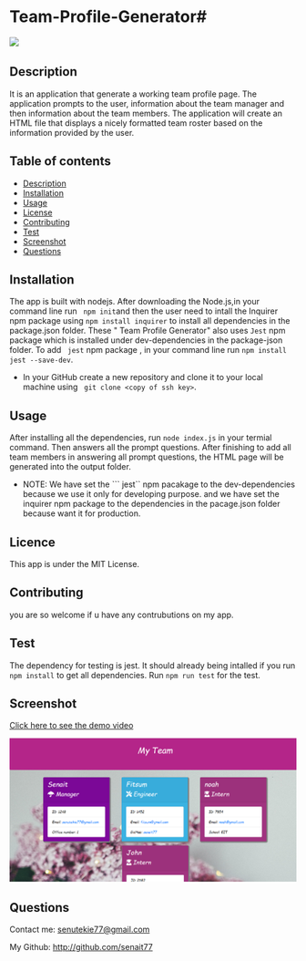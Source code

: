 # Team-Profile-Generator# 

![](https://img.shields.io/badge/license-MIT-Green)

## Description
It is an application that generate a working team profile page. The application prompts to the user, information about the team manager and then information about the team members. The application will create an HTML file that displays a nicely formatted team roster based on the information provided by the user.

## Table of contents
* [Description](#Description)
* [Installation](#Installation)
* [Usage](#Usage)
* [License](#License)
* [Contributing](#Contributing)
* [Test](#Test)
* [Screenshot](#Screenshot)
* [Questions](#Questions)

## Installation
The app is built with nodejs. After downloading the Node.js,in your command line run ``` npm init```and then the user need to intall the Inquirer npm package using ```npm install inquirer``` to install all dependencies in the package.json folder.
These " Team Profile Generator" also uses ``` Jest ``` npm package which is installed under dev-dependencies in the package-json folder.
To add ``` jest``` npm package , in your command line run ``` npm install jest --save-dev ```.
* In your GitHub create a new repository and clone it to your local machine using ``` git clone <copy of ssh key>```.


## Usage
After installing all the dependencies, run ```node index.js``` in your termial command. Then answers all the prompt questions. After finishing to add all team members in answering all prompt questions, the HTML page will be generated into the output folder.
* NOTE: We have set the ``` jest`` npm pacakage to the dev-dependencies because we use it only for developing purpose. and we have set the inquirer npm package to the dependencies in the pacage.json folder because want it for production.

## Licence
This app is under the MIT License.

## Contributing
you are so welcome if u have any contrubutions on my app.

## Test
The dependency for testing is jest. It should already being intalled if you run ```npm install``` to get all dependencies. Run ```npm run test``` for the test. 
## Screenshot

[Click here to see the demo video](https://www.youtube.com/watch?v=AzdzYK2_5lg)

![](/dist/profile-generator.png)

## Questions

Contact me: senutekie77@gmail.com

My Github: http://github.com/senait77